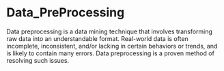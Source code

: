 # Data_PreProcessing
Data preprocessing is a data mining technique that involves transforming raw data into an understandable format.
Real-world data is often incomplete, inconsistent, and/or lacking in certain behaviors or trends, and is likely to contain many errors.
Data preprocessing is a proven method of resolving such issues.
